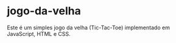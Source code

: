 # jogo-da-velha
 Este é um simples jogo da velha (Tic-Tac-Toe) implementado em JavaScript, HTML e CSS.
